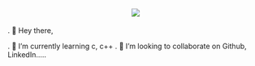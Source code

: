 <h1 align="center">
  <a href="https://git.io/typing-svg">
    <img src="https://readme-typing-svg.herokuapp.com/?lines=Greetings,Programmers!👋;I'm+Shubham+Negi...;This+is+my+profile!&center=true&size=30">
  </a>
</h1>

. 👋 Hey there,

. 🌱 I’m currently learning c, c++
. 💞️ I’m looking to collaborate on Github, LinkedIn.....




